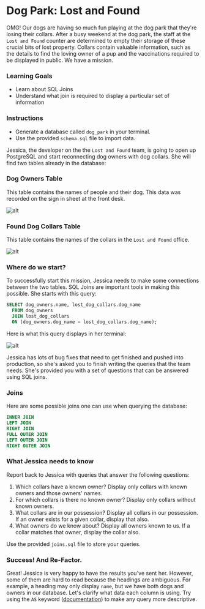 # Dog Park: Lost and Found

OMG! Our dogs are having so much fun playing at the dog park that they're losing their collars. After a busy weekend at the dog park, the staff at the `Lost and Found` counter are determined to empty their storage of these crucial bits of lost property. Collars contain valuable information, such as the details to find the loving owner of a pup and the vaccinations required to be displayed in public. We have a mission.

### Learning Goals
* Learn about SQL Joins
* Understand what join is required to display a particular set of information

### Instructions

* Generate a database called `dog_park` in your terminal.
* Use the provided `schema.sql` file to import data.

Jessica, the developer on the the `Lost and Found` team, is going to open up PostgreSQL and start reconnecting dog owners with dog collars. She will find two tables already in the database:

### Dog Owners Table

This table contains the names of people and their dog. This data was recorded on the sign in sheet at the front desk.

![alt](http://i.imgur.com/fRdwPhZ.png)

### Found Dog Collars Table

This table contains the names of the collars in the `Lost and Found` office.

![alt](http://i.imgur.com/oD6NeZz.png)

### Where do we start?

To successfully start this mission, Jessica needs to make some connections between the two tables. SQL Joins are important tools in making this possible. She starts with this query:

```SQL
SELECT dog_owners.name, lost_dog_collars.dog_name
  FROM dog_owners
  JOIN lost_dog_collars
  ON (dog_owners.dog_name = lost_dog_collars.dog_name);
```

Here is what this query displays in her terminal:

![alt](http://i.imgur.com/v1xUxzn.png)

Jessica has lots of bug fixes that need to get finished and pushed into production, so she's asked you to finish writing the queries that the team needs. She's provided you with a set of questions that can be answered using SQL joins.

### Joins

Here are some possible joins one can use when querying the database:

```SQL
INNER JOIN
LEFT JOIN
RIGHT JOIN
FULL OUTER JOIN
LEFT OUTER JOIN
RIGHT OUTER JOIN
```

### What Jessica needs to know

Report back to Jessica with queries that answer the following questions:

1. Which collars have a known owner? Display only collars with known owners and those owners' names.
2. For which collars is there no known owner? Display only collars without known owners.
3. What collars are in our possession? Display all collars in our possession. If an owner exists for a given collar, display that also.
4. What owners do we know about? Display all owners known to us. If a collar matches that owner, display the collar also.

Use the provided `joins.sql` file to store your queries.


### Success! And Re-Factor.

Great! Jessica is very happy to have the results you've sent her. However, some of them are hard to read because the headings are ambiguous. For example, a heading may only display `name`, but we have both dogs and owners in our database. Let's clarify what data each column is using. Try using the `AS` keyword ([documentation](http://www.postgresql.org/docs/9.2/static/queries-table-expressions.html#QUERIES-TABLE-ALIASES)) to make any query more descriptive.
